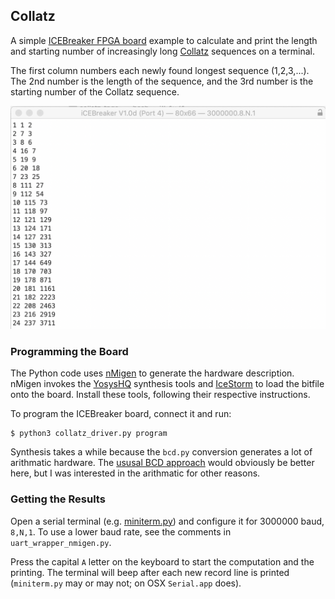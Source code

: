 ## Collatz

A simple [ICEBreaker FPGA board](https://1bitsquared.com/products/icebreaker) example to calculate and print the length and starting number of increasingly long [Collatz](https://en.wikipedia.org/wiki/Collatz_conjecture) sequences on a terminal.

The first column numbers each newly found longest sequence (1,2,3,...). The 2nd number is the length of the sequence, and the 3rd number is the starting number of the Collatz sequence.

![Output](collatz_driver_output.png)

### Programming the Board

The Python code uses [nMigen](https://github.com/m-labs/nmigen) to generate the hardware description. nMigen invokes the [YosysHQ](https://github.com/YosysHQ) synthesis tools and [IceStorm](http://www.clifford.at/icestorm/) to load the bitfile onto the board. Install these tools, following their respective instructions.

To program the ICEBreaker board, connect it and run:

```shell
$ python3 collatz_driver.py program
```

Synthesis takes a while because the `bcd.py` conversion generates a lot of arithmatic hardware. The [ususal BCD approach](https://my.eng.utah.edu/~nmcdonal/Tutorials/BCDTutorial/BCDConversion.html) would obviously be better here, but I was interested in the arithmatic for other reasons.

### Getting the Results

Open a serial terminal (e.g. [miniterm.py](https://github.com/pyserial/pyserial/blob/master/serial/tools/miniterm.py)) and configure it for 3000000 baud, `8,N,1`. To use a lower baud rate, see the comments in `uart_wrapper_nmigen.py`.

Press the capital `A` letter on the keyboard to start the computation and the printing. The terminal will beep after each new record line is printed (`miniterm.py` may or may not; on OSX `Serial.app` does).

#
